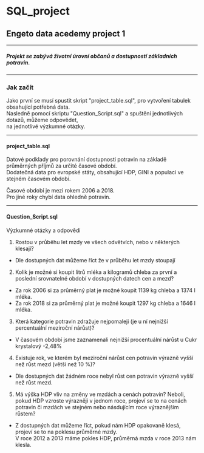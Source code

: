 # SQL_project
## Engeto data acedemy project 1

-----

#####  Projekt se zabývá životní úrovní občanů a dostupností základních potravin.

----

### Jak začít
Jako první se musí spustit skript "project_table.sql", pro vytvoření tabulek obsahující potřebná data. \
Nasledně pomocí skriptu "Question_Script.sql" a spuštění jednotlivých dotazů, můžeme odpovědet, \
na jednotlivé výzkumné otázky.

-----

#### project_table.sql

Datové podklady pro porovnání  dostupnosti potravin na základě průměrných příjmů za určité časové období.\
Dodatečná data pro evropské státy, obsahující HDP, GINI a populaci ve stejném časovém období.

Časové období je mezi rokem 2006 a 2018.\
Pro jiné roky chybí data ohledně potravin.

-----


#### Question_Script.sql
Výzkumné otázky a odpovědi 

1. Rostou v průběhu let mzdy ve všech odvětvích, nebo v některých klesají?
- Dle dostupných dat můžeme říct že v průběhu let mzdy stoupají


2. Kolik je možné si koupit litrů mléka a kilogramů chleba za první a poslední srovnatelné období v dostupných datech cen a mezd?
- Za  rok 2006 si za průměrný plat je možné koupit 1139 kg chleba a 1374 l mléka.
- Za rok 2018 si za průměrný plat je možné koupit 1297 kg chleba a 1646 l mléka.



3. Která kategorie potravin zdražuje nejpomaleji (je u ní nejnižší percentuální meziroční nárůst)?
- V časovém období jsme zaznamenali nejnižší procentuální nárůst u Cukr krystalový -2,48%



4. Existuje rok, ve kterém byl meziroční nárůst cen potravin výrazně vyšší než růst mezd (větší než 10 %)?
- Dle dostupných dat žádném roce nebyl růst cen potravin výrazně vyšší než růst mezd.



5. Má výška HDP vliv na změny ve mzdách a cenách potravin? Neboli, pokud HDP vzroste výrazněji v jednom roce, projeví se to na cenách potravin či mzdách ve stejném nebo násdujícím roce výraznějším růstem?
- Z dostupných dat můžeme říct, pokud nám HDP opakovaně klesá, projeví se to na poklesu průměrné mzdy.\
V roce 2012 a 2013 máme pokles HDP, průměrná mzda v roce 2013 nám klesla.
